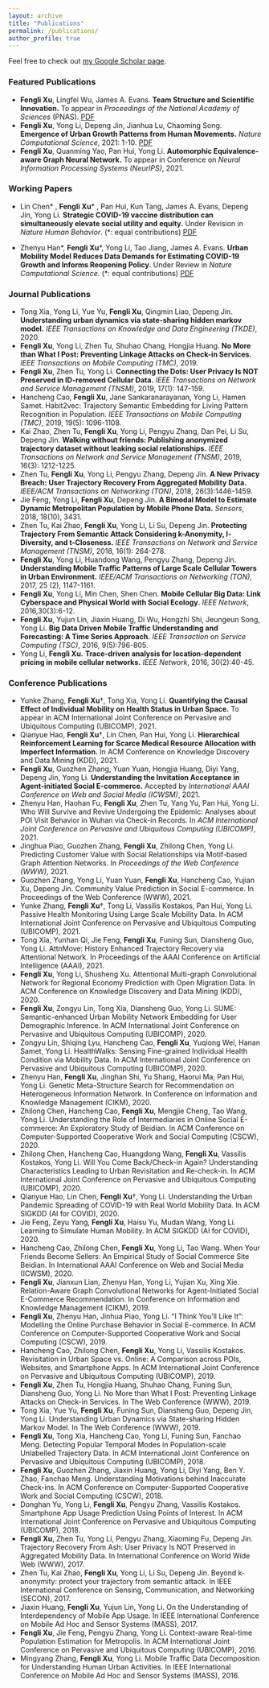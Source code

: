 ```yaml
---
layout: archive
title: "Publications"
permalink: /publications/
author_profile: true
---
```



  Feel free to check out [my Google Scholar page](https://scholar.google.com/citations?user=UJrlw1cAAAAJ&hl=en).

### Featured Publications

- **Fengli Xu**, Lingfei Wu, James A. Evans. **Team Structure and Scientific Innovation.** To appear in  *Proceedings of the National Academy of Sciences* (PNAS).  [PDF](https://arxiv.org/pdf/2201.06726.pdf) 
- **Fengli Xu**, Yong Li, Depeng Jin, Jianhua Lu, Chaoming Song. **Emergence of Urban Growth Patterns from Human Movements.** *Nature Computational Science*, 2021: 1-10. [PDF]()
- **Fengli Xu**, Quanming Yao, Pan Hui, Yong Li. **Automorphic Equivalence-aware Graph Neural Network.** To appear in Conference on *Neural Information Processing Systems (NeurIPS)*, 2021. 

### Working Papers

- Lin Chen\* , **Fengli Xu**\* , Pan Hui, Kun Tang, James A. Evans, Depeng Jin, Yong Li. **Strategic COVID-19 vaccine distribution can simultaneously elevate social utility and equity.** Under Revision in *Nature Human Behavior*.  (\*: equal contributions) [PDF](https://arxiv.org/pdf/2111.06689.pdf)

- Zhenyu Han\*, **Fengli Xu**\*, Yong Li, Tao Jiang, James A. Evans. **Urban Mobility Model Reduces Data Demands for Estimating COVID-19 Growth and Informs Reopening Policy.** Under Review in *Nature Computational Science*.  (\*: equal contributions) [PDF]()

  

### Journal Publications

- Tong Xia, Yong Li, Yue Yu, **Fengli Xu**, Qingmin Liao, Depeng Jin. **Understanding urban dynamics via state-sharing hidden markov model.** *IEEE Transactions on Knowledge and Data Engineering (TKDE)*, 2020.
- **Fengli Xu**, Yong Li, Zhen Tu, Shuhao Chang, Hongjia Huang. **No More than What I Post: Preventing Linkage Attacks on Check-in Services.** *IEEE Transactions on Mobile Computing (TMC)*, 2019. 
- **Fengli Xu**, Zhen Tu, Yong Li. **Connecting the Dots: User Privacy Is NOT Preserved in ID-removed Cellular Data.** *IEEE Transactions on Network and Service Management (TNSM)*, 2019, 17(1): 147-159.
- Hancheng Cao, **Fengli Xu**, Jane Sankaranarayanan, Yong Li, Hamen Samet. Habit2vec: Trajectory Semantic Embedding for Living Pattern Recognition in Population. *IEEE Transactions on Mobile Computing (TMC)*, 2019, 19(5): 1096-1108.
- Kai Zhao, Zhen Tu, **Fengli Xu**, Yong Li, Pengyu Zhang, Dan Pei, Li Su, Depeng Jin. **Walking without friends: Publishing anonymized trajectory dataset without leaking social relationships.** *IEEE Transactions on Network and Service Management (TNSM)*, 2019, 16(3): 1212-1225.
- Zhen Tu, **Fengli Xu**, Yong Li, Pengyu Zhang, Depeng Jin. **A New Privacy Breach: User Trajectory Recovery From Aggregated Mobility Data.** *IEEE/ACM Transactions on Networking (TON)*, 2018, 26(3):1446-1459.
- Jie Feng, Yong Li, **Fengli Xu**, Depeng Jin. **A Bimodal Model to Estimate Dynamic Metropolitan Population by Mobile Phone Data.** *Sensors*, 2018, 18(10), 3431.
- Zhen Tu, Kai Zhao, **Fengli Xu**, Yong Li, Li Su, Depeng Jin. **Protecting Trajectory From Semantic Attack Considering k-Anonymity, l-Diversity, and t-Closeness.** *IEEE Transactions on Network and Service Management (TNSM)*, 2018, 16(1): 264-278.
- **Fengli Xu**, Yong Li, Huandong Wang, Pengyu Zhang, Depeng Jin. **Understanding Mobile Traffic Patterns of Large Scale Cellular Towers in Urban Environment.** *IEEE/ACM Transactions on Networking (TON)*, 2017, 25 (2), 1147-1161. 
- **Fengli Xu**, Yong Li, Min Chen, Shen Chen. **Mobile Cellular Big Data: Link Cyberspace and Physical World with Social Ecology.** *IEEE Network*, 2016,30(3):6-12.
- **Fengli Xu**, Yujun Lin, Jiaxin Huang, Di Wu, Hongzhi Shi, Jeungeun Song, Yong Li. **Big Data Driven Mobile Traffic Understanding and Forecasting: A Time Series Approach.** *IEEE Transaction on Service Computing (TSC)*, 2016, 9(5):796-805.
- Yong Li, **Fengli Xu.** **Trace-driven analysis for location-dependent pricing in mobile cellular networks.** *IEEE Network*, 2016, 30(2):40-45.

### Conference Publications

- Yunke Zhang, **Fengli Xu**†, Tong Xia, Yong Li. **Quantifying the Causal Effect of Individual Mobility on Health Status in Urban Space.** To appear in ACM International Joint Conference on Pervasive and Ubiquitous Computing (UBICOMP), 2021.
- Qianyue Hao, **Fengli Xu**†, Lin Chen, Pan Hui, Yong Li. **Hierarchical Reinforcement Learning for Scarce Medical Resource Allocation with Imperfect Information.** In ACM Conference on Knowledge Discovery and Data Mining (KDD), 2021.
- **Fengli Xu**, Guozhen Zhang, Yuan Yuan, Hongjia Huang, Diyi Yang, Depeng Jin, Yong Li. **Understanding the Invitation Acceptance in Agent-initiated Social E-commerce.** Accepted by *International AAAI Conference on Web and Social Media (ICWSM)*, 2021.
- Zhenyu Han, Haohan Fu, **Fengli Xu**, Zhen Tu, Yang Yu, Pan Hui, Yong Li. Who Will Survive and Revive Undergoing the Epidemic: Analyses about POI Visit Behavior in Wuhan via Check-in Records. In *ACM International Joint Conference on Pervasive and Ubiquitous Computing (UBICOMP)*, 2021. 
- Jinghua Piao, Guozhen Zhang, **Fengli Xu**, Zhilong Chen, Yong Li. Predicting Customer Value with Social Relationships via Motif-based Graph Attention Networks. In *Proceedings of the Web Conference (WWW)*, 2021. 
- Guozhen Zhang, Yong Li, Yuan Yuan, **Fengli Xu**, Hancheng Cao, Yujian Xu, Depeng Jin. Community Value Prediction in Social E-commerce. In Proceedings of the Web Conference (WWW), 2021.
- Yunke Zhang, **Fengli Xu**†, Tong Li, Vassilis Kostakos, Pan Hui, Yong Li. Passive Health Monitoring Using Large Scale Mobility Data. In ACM International Joint Conference on Pervasive and Ubiquitous Computing (UBICOMP), 2021.
- Tong Xia, Yunhan Qi, Jie Feng, **Fengli Xu**, Funing Sun, Diansheng Guo, Yong Li. AttnMove: History Enhanced Trajectory Recovery via Attentional Network. In Proceedings of the AAAI Conference on Artificial Intelligence (AAAI), 2021.
- **Fengli Xu**, Yong Li, Shusheng Xu. Attentional Multi-graph Convolutional Network for Regional Economy Prediction with Open Migration Data. In ACM Conference on Knowledge Discovery and Data Mining (KDD), 2020.
- **Fengli Xu**, Zongyu Lin, Tong Xia, Diansheng Guo, Yong Li. SUME: Semantic-enhanced Urban Mobility Network Embedding for User Demographic Inference. In ACM International Joint Conference on Pervasive and Ubiquitous Computing (UBICOMP), 2020.
- Zongyu Lin, Shiqing Lyu, Hancheng Cao, **Fengli Xu**, Yuqiong Wei, Hanan Samet, Yong Li. HealthWalks: Sensing Fine-grained Individual Health Condition via Mobility Data. In ACM International Joint Conference on Pervasive and Ubiquitous Computing (UBICOMP), 2020.
- Zhenyu Han, **Fengli Xu**, Jinghan Shi, Yu Shang, Haorui Ma, Pan Hui, Yong Li. Genetic Meta-Structure Search for Recommendation on Heterogeneous Information Network. In Conference on Information and Knowledge Management (CIKM), 2020.
- Zhilong Chen, Hancheng Cao, **Fengli Xu**, Mengjie Cheng, Tao Wang, Yong Li. Understanding the Role of Intermediaries in Online Social E-commerce: An Exploratory Study of Beidian. In ACM Conference on Computer-Supported Cooperative Work and Social Computing (CSCW), 2020.
- Zhilong Chen, Hancheng Cao, Huangdong Wang, **Fengli Xu**, Vassilis Kostakos, Yong Li. Will You Come Back/Check-in Again? Understanding Characteristics Leading to Urban Revisitation and Re-check-in. In ACM International Joint Conference on Pervasive and Ubiquitous Computing (UBICOMP), 2020.
- Qianyue Hao, Lin Chen, **Fengli Xu**†, Yong Li. Understanding the Urban Pandemic Spreading of COVID-19 with Real World Mobility Data. In ACM SIGKDD (AI for COVID), 2020.
- Jie Feng, Zeyu Yang, **Fengli Xu**, Haisu Yu, Mudan Wang, Yong Li. Learning to Simulate Human Mobility. In ACM SIGKDD (AI for COVID), 2020.
- Hancheng Cao, Zhilong Chen, **Fengli Xu**, Yong Li, Tao Wang. When Your Friends Become Sellers: An Empirical Study of Social Commerce Site Beidian. In International AAAI Conference on Web and Social Media (ICWSM), 2020.
- **Fengli Xu**, Jianxun Lian, Zhenyu Han, Yong Li, Yujian Xu, Xing Xie. Relation-Aware Graph Convolutional Networks for Agent-Initiated Social E-Commerce Recommendation. In Conference on Information and Knowledge Management (CIKM), 2019.
- **Fengli Xu**, Zhenyu Han, Jinhua Piao, Yong Li. “I Think You’ll Like It”: Modelling the Online Purchase Behavior in Social E-commerce. In ACM Conference on Computer-Supported Cooperative Work and Social Computing (CSCW), 2019.
- Hancheng Cao, Zhilong Chen, **Fengli Xu**, Yong Li, Vassilis Kostakos. Revisitation in Urban Space vs. Online: A Comparison across POIs, Websites, and Smartphone Apps. In ACM International Joint Conference on Pervasive and Ubiquitous Computing (UBICOMP), 2019.
- **Fengli Xu**, Zhen Tu, Hongjia Huang, Shuhao Chang, Funing Sun, Diansheng Guo, Yong Li. No More than What I Post: Preventing Linkage Attacks on Check-in Services. In The Web Conference (WWW), 2019.
- Tong Xia, Yue Yu, **Fengli Xu**, Funing Sun, Diansheng Guo, Depeng Jin, Yong Li. Understanding Urban Dynamics via State-sharing Hidden Markov Model. In The Web Conference (WWW), 2019.
- **Fengli Xu**, Tong Xia, Hancheng Cao, Yong Li, Funing Sun, Fanchao Meng. Detecting Popular Temporal Modes in Population-scale Unlabelled Trajectory Data. In ACM International Joint Conference on Pervasive and Ubiquitous Computing (UBICOMP), 2018.
- **Fengli Xu**, Guozhen Zhang, Jiaxin Huang, Yong Li, Diyi Yang, Ben Y. Zhao, Fanchao Meng. Understanding Motivations behind Inaccurate Check-ins. In ACM Conference on Computer-Supported Cooperative Work and Social Computing (CSCW), 2018.
- Donghan Yu, Yong Li, **Fengli Xu**, Pengyu Zhang, Vassilis Kostakos. Smartphone App Usage Prediction Using Points of Interest. In ACM International Joint Conference on Pervasive and Ubiquitous Computing (UBICOMP), 2018.
- **Fengli Xu**, Zhen Tu, Yong Li, Pengyu Zhang, Xiaoming Fu, Depeng Jin. Trajectory Recovery From Ash: User Privacy Is NOT Preserved in Aggregated Mobility Data. In International Conference on World Wide Web (WWW), 2017.
- Zhen Tu, Kai Zhao, **Fengli Xu**, Yong Li, Li Su, Depeng Jin. Beyond k-anonymity: protect your trajectory from semantic attack. In IEEE International Conference on Sensing, Communication, and Networking (SECON), 2017. 
- Jiaxin Huang, **Fengli Xu**, Yujun Lin, Yong Li. On the Understanding of Interdependency of Mobile App Usage. In IEEE International Conference on Mobile Ad Hoc and Sensor Systems (MASS), 2017.
- **Fengli Xu**, Jie Feng, Pengyu Zhang, Yong Li. Context-aware Real-time Population Estimation for Metropolis. In ACM International Joint Conference on Pervasive and Ubiquitous Computing (UBICOMP), 2016.
- Mingyang Zhang, **Fengli Xu**, Yong Li. Mobile Traffic Data Decomposition for Understanding Human Urban Activities. In IEEE International Conference on Mobile Ad Hoc and Sensor Systems (MASS), 2016.

